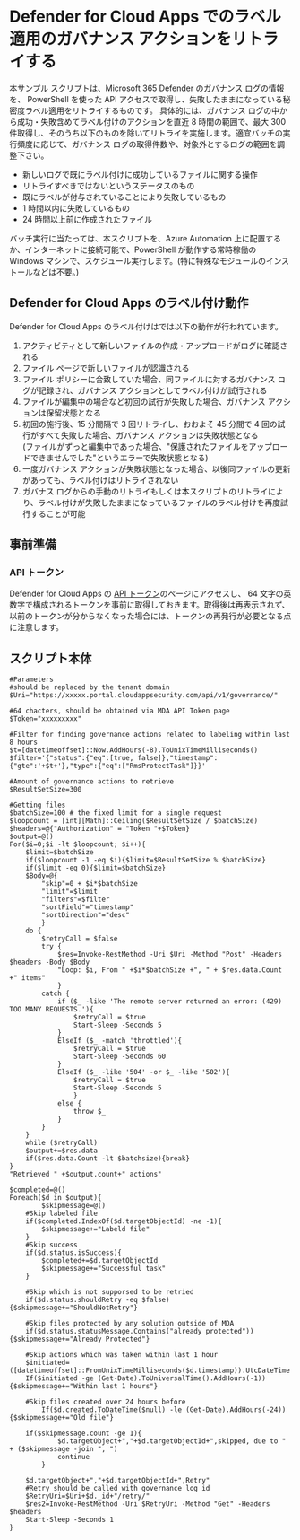 # Defender for Cloud Apps でのラベル適用のガバナンス アクションをリトライする
本サンプル スクリプトは、Microsoft 365 Defender の[ガバナンス ログ](https://security.microsoft.com/cloudapps/governance-log)の情報を、
PowerShell を使った API アクセスで取得し、失敗したままになっている秘密度ラベル適用をリトライするものです。
具体的には、ガバナンス ログの中から成功・失敗含めてラベル付けのアクションを直近 8 時間の範囲で、最大 300 件取得し、そのうち以下のものを除いてリトライを実施します。適宜バッチの実行頻度に応じて、ガバナンス ログの取得件数や、対象外とするログの範囲を調整下さい。
- 新しいログで既にラベル付けに成功しているファイルに関する操作
- リトライすべきではないというステータスのもの
- 既にラベルが付与されていることにより失敗しているもの
- 1 時間以内に失敗しているもの
- 24 時間以上前に作成されたファイル

バッチ実行に当たっては、本スクリプトを、Azure Automation 上に配置するか、インターネットに接続可能で、PowerShell が動作する常時稼働の Windows マシンで、スケジュール実行します。(特に特殊なモジュールのインストールなどは不要。)

## Defender for Cloud Apps のラベル付け動作
Defender for Cloud Apps のラベル付けはでは以下の動作が行われています。
1. アクティビティとして新しいファイルの作成・アップロードがログに確認される
1. ファイル ページで新しいファイルが認識される
1. ファイル ポリシーに合致していた場合、同ファイルに対するガバナンス ログが記録され、ガバナンス アクションとしてラベル付けが試行される
1. ファイルが編集中の場合など初回の試行が失敗した場合、ガバナンス アクションは保留状態となる
1. 初回の施行後、15 分間隔で 3 回リトライし、おおよそ 45 分間で 4 回の試行がすべて失敗した場合、ガバナンス アクションは失敗状態となる   
   (ファイルがずっと編集中であった場合、"保護されたファイルをアップロードできませんでした"というエラーで失敗状態となる)
1. 一度ガバナンス アクションが失敗状態となった場合、以後同ファイルの更新があっても、ラベル付けはリトライされない
1. ガバナス ログからの手動のリトライもしくは本スクリプトのリトライにより、ラベル付けが失敗したままになっているファイルのラベル付けを再度試行することが可能

## 事前準備
### API トークン
Defender for Cloud Apps の [API トークン](https://security.microsoft.com/cloudapps/settings?tabid=apiTokens)のページにアクセスし、
64 文字の英数字で構成されるトークンを事前に取得しておきます。取得後は再表示されず、以前のトークンが分からなくなった場合には、トークンの再発行が必要となる点に注意します。

## スクリプト本体
````
#Parameters
#should be replaced by the tenant domain
$Uri="https://xxxxx.portal.cloudappsecurity.com/api/v1/governance/"

#64 chacters, should be obtained via MDA API Token page
$Token="xxxxxxxxx"

#Filter for finding governance actions related to labeling within last 8 hours
$t=[datetimeoffset]::Now.AddHours(-8).ToUnixTimeMilliseconds()
$filter='{"status":{"eq":[true, false]},"timestamp":{"gte":'+$t+'},"type":{"eq":["RmsProtectTask"]}}'

#Amount of governance actions to retrieve
$ResultSetSize=300

#Getting files 
$batchSize=100 # the fixed limit for a single request
$loopcount = [int][Math]::Ceiling($ResultSetSize / $batchSize)
$headers=@{"Authorization" = "Token "+$Token}
$output=@()
For($i=0;$i -lt $loopcount; $i++){
	$limit=$batchSize
	if($loopcount -1 -eq $i){$limit=$ResultSetSize % $batchSize}
	if($limit -eq 0){$limit=$batchSize}
	$Body=@{
		"skip"=0 + $i*$batchSize
		"limit"=$limit
		"filters"=$filter
		"sortField"="timestamp"
		"sortDirection"="desc"
		}
	do {
		$retryCall = $false
		try {
			$res=Invoke-RestMethod -Uri $Uri -Method "Post" -Headers $headers -Body $Body
			"Loop: $i, From " +$i*$batchSize +", " + $res.data.Count +" items"
			}
		catch {
			if ($_ -like 'The remote server returned an error: (429) TOO MANY REQUESTS.'){
				$retryCall = $true
				Start-Sleep -Seconds 5
			}
			ElseIf ($_ -match 'throttled'){
				$retryCall = $true
				Start-Sleep -Seconds 60
			}
			ElseIf ($_ -like '504' -or $_ -like '502'){
				$retryCall = $true
				Start-Sleep -Seconds 5
				}
			else {
				throw $_
			}
		}
	}
	while ($retryCall)
	$output+=$res.data
	if($res.data.Count -lt $batchsize){break}
}
"Retrieved " +$output.count+" actions"

$completed=@()
Foreach($d in $output){
        $skipmessage=@()
	#Skip labeled file
	if($completed.IndexOf($d.targetObjectId) -ne -1){
		$skipmessage+="Labeld file"
	}
	#Skip success
	if($d.status.isSuccess){
		$completed+=$d.targetObjectId
		$skipmessage+="Successful task"
	}

	#Skip which is not supporsed to be retried
	if($d.status.shouldRetry -eq $false){$skipmessage+="ShouldNotRetry"}

	#Skip files protected by any solution outside of MDA
	if($d.status.statusMessage.Contains("already protected")){$skipmessage+="Already Protected"}

	#Skip actions which was taken within last 1 hour
	$initiated=([datetimeoffset]::FromUnixTimeMilliseconds($d.timestamp)).UtcDateTime
	If($initiated -ge (Get-Date).ToUniversalTime().AddHours(-1)){$skipmessage+="Within last 1 hours"}

	#Skip files created over 24 hours before
    	If($d.created.ToDateTime($null) -le (Get-Date).AddHours(-24)){$skipmessage+="Old file"}

	if($skipmessage.count -ge 1){
        	$d.targetObject+","+$d.targetObjectId+",skipped, due to " + ($skipmessage -join ", ")
        	continue
        }

	$d.targetObject+","+$d.targetObjectId+",Retry"
	#Retry should be called with governance log id
	$RetryUri=$Uri+$d._id+"/retry/"
	$res2=Invoke-RestMethod -Uri $RetryUri -Method "Get" -Headers $headers
	Start-Sleep -Seconds 1
}

````
